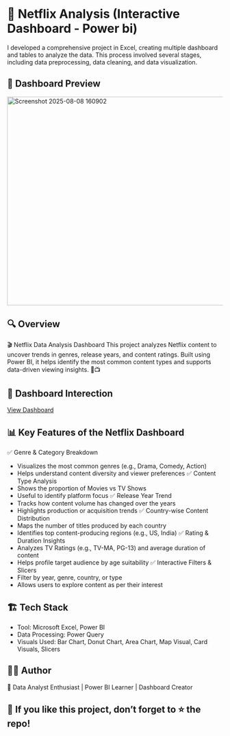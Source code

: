 # 🍿 Netflix Analysis (Interactive Dashboard - Power bi) 
I developed a comprehensive project in Excel, creating multiple dashboard and tables to analyze the data. This process involved several stages, including data preprocessing, data cleaning, and data visualization.

## 📸 Dashboard Preview
<img width="869" height="487" alt="Screenshot 2025-08-08 160902" src="https://github.com/user-attachments/assets/895df3fb-277d-42c3-919c-c9ea73ec77ef" />

## 🔍 Overview 
🎬 Netflix Data Analysis Dashboard
This project analyzes Netflix content to uncover trends in genres, release years, and content ratings.
Built using Power BI, it helps identify the most common content types and supports data-driven viewing insights. 🍿📺

## 🎯 Dashboard Interection 
<a href="https://github.com/Subhadhanush-R/Netflix-Analysis-/blob/main/Netflix_Analysis.pbix">View Dashboard</a>

## 📊 Key Features of the Netflix Dashboard
✅ Genre & Category Breakdown
* Visualizes the most common genres (e.g., Drama, Comedy, Action)
* Helps understand content diversity and viewer preferences
✅ Content Type Analysis
* Shows the proportion of Movies vs TV Shows
* Useful to identify platform focus
✅ Release Year Trend
* Tracks how content volume has changed over the years
* Highlights production or acquisition trends
✅ Country-wise Content Distribution
* Maps the number of titles produced by each country
* Identifies top content-producing regions (e.g., US, India)
✅ Rating & Duration Insights
* Analyzes TV Ratings (e.g., TV-MA, PG-13) and average duration of content
* Helps profile target audience by age suitability
✅ Interactive Filters & Slicers
* Filter by year, genre, country, or type
* Allows users to explore content as per their interest

## 🏗️ Tech Stack
 * Tool: Microsoft Excel, Power BI
 * Data Processing: Power Query
 * Visuals Used: Bar Chart, Donut Chart, Area Chart, Map Visual, Card Visuals, Slicers

## 👨‍💻 Author
📌 Data Analyst Enthusiast | Power BI Learner | Dashboard Creator

## 🌟 If you like this project, don’t forget to ⭐ the repo!




